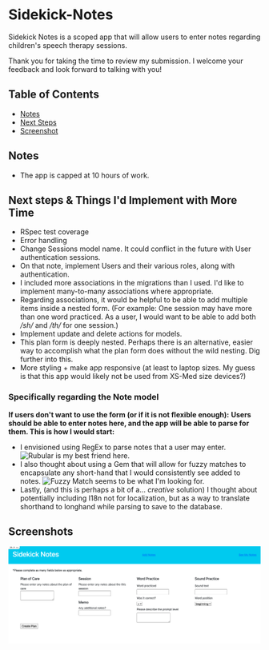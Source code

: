 # Sidekick-Notes

Sidekick Notes is a scoped app that will allow users to enter notes regarding children's speech therapy sessions. 

Thank you for taking the time to review my submission. I welcome your feedback and look forward to talking with you! 

## Table of Contents
* [Notes](#notes)
* [Next Steps](#nextsteps)
* [Screenshot](#screenshot)

## Notes
* The app is capped at 10 hours of work.

## Next steps & Things I'd Implement with More Time
* RSpec test coverage
* Error handling
* Change Sessions model name. It could conflict in the future with User authentication sessions.
* On that note, implement Users and their various roles, along with authentication.
* I included more associations in the migrations than I used. I'd like to implement many-to-many associations where appropriate. 
* Regarding associations, it would be helpful to be able to add multiple items inside a nested form. (For example: One session may have more than one word practiced. As a user, I would want to be able to add both */sh/* and */th/* for one session.)
* Implement update and delete actions for models.
* This plan form is deeply nested. Perhaps there is an alternative, easier way to accomplish what the plan form does without the wild nesting. Dig further into this.
* More styling + make app responsive (at least to laptop sizes. My guess is that this app would likely not be used from XS-Med size devices?)

### Specifically regarding the Note model
**If users don't want to use the form (or if it is not flexible enough):**
**Users should be able to enter notes here, and the app will be able to parse for them. This is how I would start:**

* I envisioned using RegEx to parse notes that a user may enter. ![Rubular](https://rubular.com/) is my best friend here.
* I also thought about using a Gem that will allow for fuzzy matches to encapsulate any short-hand that I would consistently see added to notes. ![Fuzzy Match](https://github.com/seamusabshere/fuzzy_match) seems to be what I'm looking for.
* Lastly, (and this is perhaps a bit of a... *creative* solution) I thought about potentially including I18n not for localization, but as a way to translate shorthand to longhand while parsing to save to the database.

## Screenshots
![SidekickNotes](app/assets/images/screenshot.png) 

